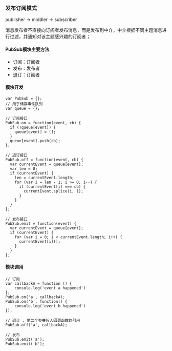 ### 发布订阅模式
publisher -> middler -> subscriber

消息发布者不直接向订阅者发布消息，而是发布到中介，中介根据不同主题消息进行过滤，并通知对该主题感兴趣的订阅者；

#### PubSub模块主要方法
- 订阅：订阅者
- 发布：发布者
- 退订：订阅者

#### 模块开发

```
var PubSub = {};
// 用于储存事件队列
var queue = {};

// 订阅接口
PubSub.on = function(event, cb) {
  if (!queue[event]) {
    queue[event] = [];
  }
  queue[event].push(cb);
};

// 退订接口
PubSub.off = function(event, cb) {
  var currentEvent = queue[event];
  var len = 0;
  if (currentEvent) {
    len = currentEvent.length;
    for (var i = len - 1; i >= 0; i--) {
      if (currentEvent[i] === cb) {
        currentEvent.splice(i, 1);
      }
    }
  }
};

// 发布接口
PubSub.emit = function(event) {
  var currentEvent = queue[event];
  if (currentEvent) {
    for (var i = 0; i < currentEvent.length; i++) {
      currentEvent[i]();
    }
  }
};
```

#### 模块调用

```
// 订阅
var callbackA = function () {
    console.log('event a happened')
};
PubSub.on('a', callbackA);
PubSub.on('b', function() {
    console.log('event b happened')
});

// 退订 , 第二个参赛传入回调函数的引用
PubSub.off('a', callbackA);

// 发布
PubSub.emit('a');
PubSub.emit('b');
```